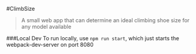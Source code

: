 #ClimbSize
> A small web app that can determine an ideal climbing shoe size for any model available

###Local Dev
To run locally, use `npm run start`, which just starts the webpack-dev-server on port 8080